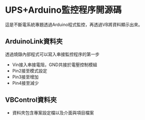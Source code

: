 # UPS+Arduino監控程序開源碼

這是不斷電系統專題透過Arduino程式監控，再透過VB將資料顯示出來。

## ArduinoLink資料夾

透過燒錄內部程式可以寫入串接監控程序的第一步
- Vin接入串接電阻，GND共接於電壓控制模組
- Pin2接至模式設定
- Pin3接至增加
- Pin4接至減少

## VBControl資料夾

- 資料夾包含專案設定檔以及介面與項目檔案
